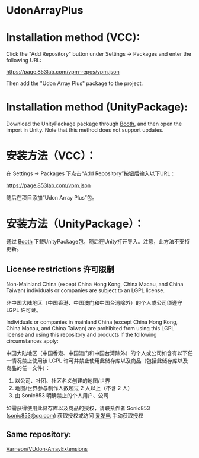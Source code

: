 # UdonArrayPlus

# Installation method (VCC):
Click the "Add Repository" button under Settings → Packages and enter the following URL:

https://page.853lab.com/vpm-repos/vpm.json

Then add the "Udon Array Plus" package to the project.

# Installation method (UnityPackage):
Download the UnityPackage package through [Booth](https://853lab.booth.pm/items/5418246), and then open the import in Unity. Note that this method does not support updates.

# 安装方法（VCC）：
在 Settings → Packages 下点击“Add Repository”按钮后输入以下URL：

https://page.853lab.com/vpm.json

随后在项目添加“Udon Array Plus”包。

# 安装方法（UnityPackage）：
通过 [Booth](https://853lab.booth.pm/items/5418246) 下载UnityPackage包，随后在Unity打开导入。注意，此方法不支持更新。

## License restrictions 许可限制
Non-Mainland China (except China Hong Kong, China Macau, and China Taiwan) individuals or companies are subject to an LGPL license.

非中国大陆地区（中国香港、中国澳门和中国台湾除外）的个人或公司须遵守 LGPL 许可证。

Individuals or companies in mainland China (except China Hong Kong, China Macau, and China Taiwan) are prohibited from using this LGPL license and using this repository and products if the following circumstances apply:

中国大陆地区（中国香港、中国澳门和中国台湾除外）的个人或公司如含有以下任一情况禁止使用该 LGPL 许可并禁止使用此储存库以及商品（包括此储存库以及商品的任一文件）：
1. 以公司、社团、社区名义创建的地图/世界
2. 地图/世界参与制作人数超过 2 人以上（不含 2 人）
3. 由 Sonic853 明确禁止的个人用户、公司

如需获得使用此储存库以及商品的授权，请联系作者 Sonic853 (sonic853@qq.com) 获取授权或访问 [爱发电](https://afdian.net/a/Sonic853) 手动获取授权

## Same repository:
[Varneon/VUdon-ArrayExtensions](https://github.com/Varneon/VUdon-ArrayExtensions)
